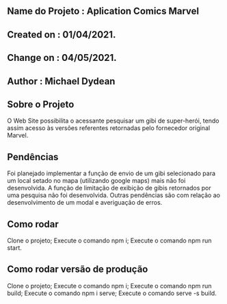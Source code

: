 ## Name do Projeto : Aplication Comics Marvel
## Created on : 01/04/2021.
## Change on : 04/05/2021.
## Author     : Michael Dydean

## Sobre o Projeto
O Web Site possibilita o acessante pesquisar um gibi de super-herói, tendo assim acesso às versões referentes retornadas pelo fornecedor original Marvel.

## Pendências
Foi planejado implementar a função de envio de um gibi selecionado para um local setado no mapa (utilizando google maps) mais não foi desenvolvida. A função de limitação de exibição de gibis retornados por uma pesquisa não foi desenvolvida. Outras pendências são com relação ao desenvolvimento de um modal e averiguação de erros.

## Como rodar
Clone o projeto;
Execute o comando npm i;
Execute o comando npm run start.

## Como rodar versão de produção
Clone o projeto;
Execute o comando npm i;
Execute o comando npm run build;
Execute o comando npm i serve;
Execute o comando serve -s build.
